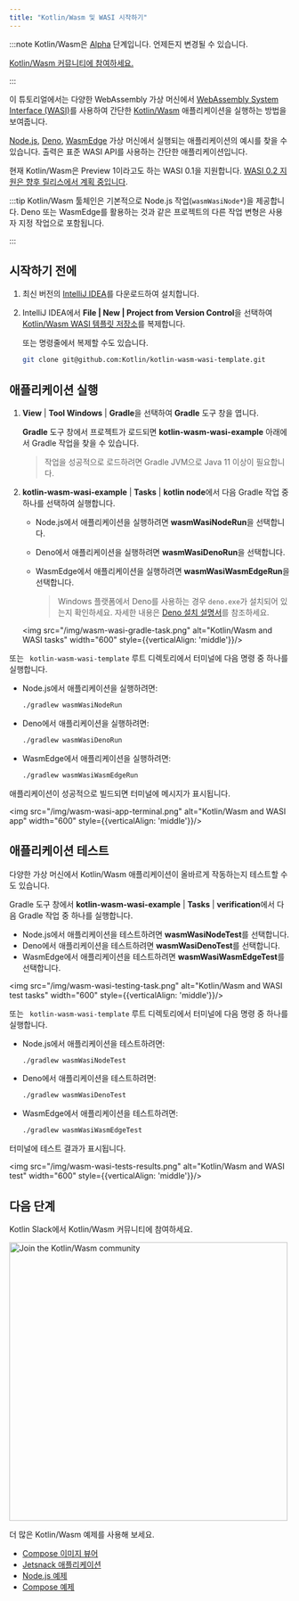 ```yaml
---
title: "Kotlin/Wasm 및 WASI 시작하기"
---
```

:::note
Kotlin/Wasm은 [Alpha](components-stability) 단계입니다. 언제든지 변경될 수 있습니다.

[Kotlin/Wasm 커뮤니티에 참여하세요.](https://slack-chats.kotlinlang.org/c/webassembly)

:::

이 튜토리얼에서는 다양한 WebAssembly 가상 머신에서 [WebAssembly System Interface (WASI)](https://wasi.dev/)를 사용하여 간단한 [Kotlin/Wasm](wasm-overview) 애플리케이션을 실행하는 방법을 보여줍니다.

[Node.js](https://nodejs.org/en), [Deno](https://deno.com/),
[WasmEdge](https://wasmedge.org/) 가상 머신에서 실행되는 애플리케이션의 예시를 찾을 수 있습니다. 출력은 표준 WASI API를 사용하는 간단한 애플리케이션입니다.

현재 Kotlin/Wasm은 Preview 1이라고도 하는 WASI 0.1을 지원합니다.
[WASI 0.2 지원은 향후 릴리스에서 계획 중입니다](https://youtrack.jetbrains.com/issue/KT-64568).

:::tip
Kotlin/Wasm 툴체인은 기본적으로 Node.js 작업(`wasmWasiNode*`)을 제공합니다.
Deno 또는 WasmEdge를 활용하는 것과 같은 프로젝트의 다른 작업 변형은 사용자 지정 작업으로 포함됩니다.

:::

## 시작하기 전에

1. 최신 버전의 [IntelliJ IDEA](https://www.jetbrains.com/idea/)를 다운로드하여 설치합니다.

2. IntelliJ IDEA에서 **File | New | Project from Version Control**을 선택하여 [Kotlin/Wasm WASI 템플릿 저장소](https://github.com/Kotlin/kotlin-wasm-wasi-template)를 복제합니다.

   또는 명령줄에서 복제할 수도 있습니다.
   
   ```bash
   git clone git@github.com:Kotlin/kotlin-wasm-wasi-template.git
   ```

## 애플리케이션 실행

1. **View** | **Tool Windows** | **Gradle**을 선택하여 **Gradle** 도구 창을 엽니다.
   
   **Gradle** 도구 창에서 프로젝트가 로드되면 **kotlin-wasm-wasi-example** 아래에서 Gradle 작업을 찾을 수 있습니다.

   > 작업을 성공적으로 로드하려면 Gradle JVM으로 Java 11 이상이 필요합니다.
   >
   

2. **kotlin-wasm-wasi-example** | **Tasks** | **kotlin node**에서 다음 Gradle 작업 중 하나를 선택하여 실행합니다.

   * Node.js에서 애플리케이션을 실행하려면 **wasmWasiNodeRun**을 선택합니다.
   * Deno에서 애플리케이션을 실행하려면 **wasmWasiDenoRun**을 선택합니다.
   * WasmEdge에서 애플리케이션을 실행하려면 **wasmWasiWasmEdgeRun**을 선택합니다.

     > Windows 플랫폼에서 Deno를 사용하는 경우 `deno.exe`가 설치되어 있는지 확인하세요. 자세한 내용은
     > [Deno 설치 설명서](https://docs.deno.com/runtime/manual/getting_started/installation)를 참조하세요.
     >
     

   <img src="/img/wasm-wasi-gradle-task.png" alt="Kotlin/Wasm and WASI tasks" width="600" style={{verticalAlign: 'middle'}}/>
   
또는 ` kotlin-wasm-wasi-template` 루트 디렉토리에서 터미널에 다음 명령 중 하나를 실행합니다.

* Node.js에서 애플리케이션을 실행하려면:

  ```bash
  ./gradlew wasmWasiNodeRun
  ```

* Deno에서 애플리케이션을 실행하려면:

  ```bash
  ./gradlew wasmWasiDenoRun
  ```

* WasmEdge에서 애플리케이션을 실행하려면:

  ```bash
  ./gradlew wasmWasiWasmEdgeRun
  ```

애플리케이션이 성공적으로 빌드되면 터미널에 메시지가 표시됩니다.

<img src="/img/wasm-wasi-app-terminal.png" alt="Kotlin/Wasm and WASI app" width="600" style={{verticalAlign: 'middle'}}/>

## 애플리케이션 테스트

다양한 가상 머신에서 Kotlin/Wasm 애플리케이션이 올바르게 작동하는지 테스트할 수도 있습니다.

Gradle 도구 창에서 **kotlin-wasm-wasi-example** | **Tasks** | **verification**에서 다음 Gradle 작업 중 하나를 실행합니다.

* Node.js에서 애플리케이션을 테스트하려면 **wasmWasiNodeTest**를 선택합니다.
* Deno에서 애플리케이션을 테스트하려면 **wasmWasiDenoTest**를 선택합니다.
* WasmEdge에서 애플리케이션을 테스트하려면 **wasmWasiWasmEdgeTest**를 선택합니다.

<img src="/img/wasm-wasi-testing-task.png" alt="Kotlin/Wasm and WASI test tasks" width="600" style={{verticalAlign: 'middle'}}/>

또는 ` kotlin-wasm-wasi-template` 루트 디렉토리에서 터미널에 다음 명령 중 하나를 실행합니다.
    
* Node.js에서 애플리케이션을 테스트하려면:

  ```bash
  ./gradlew wasmWasiNodeTest
  ```
   
* Deno에서 애플리케이션을 테스트하려면:
   
  ```bash
  ./gradlew wasmWasiDenoTest
  ```

* WasmEdge에서 애플리케이션을 테스트하려면:

  ```bash
  ./gradlew wasmWasiWasmEdgeTest
  ```

터미널에 테스트 결과가 표시됩니다.

<img src="/img/wasm-wasi-tests-results.png" alt="Kotlin/Wasm and WASI test" width="600" style={{verticalAlign: 'middle'}}/>

## 다음 단계

Kotlin Slack에서 Kotlin/Wasm 커뮤니티에 참여하세요.

<a href="https://slack-chats.kotlinlang.org/c/webassembly"><img src="/img/join-slack-channel.svg" width="500" alt="Join the Kotlin/Wasm community" /></a>

더 많은 Kotlin/Wasm 예제를 사용해 보세요.

* [Compose 이미지 뷰어](https://github.com/JetBrains/compose-multiplatform/tree/master/examples/imageviewer)
* [Jetsnack 애플리케이션](https://github.com/JetBrains/compose-multiplatform/tree/master/examples/jetsnack)
* [Node.js 예제](https://github.com/Kotlin/kotlin-wasm-nodejs-template)
* [Compose 예제](https://github.com/Kotlin/kotlin-wasm-compose-template)
  ```
